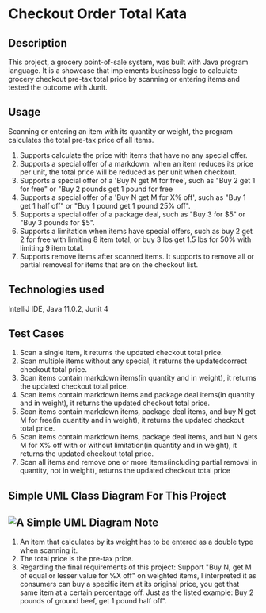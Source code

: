 Checkout Order Total Kata
======
Description 
-------------------------------
This project, a grocery point-of-sale system, was built with Java program language. It is a showcase that implements business logic to calculate grocery checkout pre-tax total price by scanning or entering items and tested the outcome with Junit.

Usage
-------------
Scanning or entering an item with its quantity or weight, the program calculates the total pre-tax price of all items.
 
1. Supports calculate the price with items that have no any special offer. 
2. Supports a special offer of a markdown: when an item reduces its price per unit, the total price will be reduced as per unit when checkout.
3. Supports a special offer of a 'Buy N get M for free', such as "Buy 2 get 1 for free" or "Buy 2 pounds get 1 pound for free
4. Supports a special offer of a 'Buy N get M for X% off', such as "Buy 1 get 1 half off" or "Buy 1 pound get 1 pound 25% off".
5. Supports a special offer of a package deal, such as "Buy 3 for $5" or "Buy 3 pounds for $5".
6. Supports a limitation when items have special offers, such as buy 2 get 2 for free with limiting 8 item total, or buy 3 lbs get 1.5 lbs for 50% with limiting 9 item total.
7. Supports remove items after scanned items. It supports to remove all or partial removeal for items that are on the checkout list.

Technologies used
--
IntelliJ IDE, 
Java 11.0.2, 
Junit 4

Test Cases
--
1. Scan a single item, it returns the updated checkout total price.
2. Scan multiple items without any special, it returns the updatedcorrect checkout total price.
3. Scan items contain markdown items(in quantity and in weight), it returns the updated checkout total price.
4. Scan items contain markdown items and package deal items(in quantity and in weight), it returns the updated checkout total price.
5. Scan items contain markdown items, package deal items, and buy N get M for free(in quantity and in weight), it returns the updated checkout total price.
6. Scan items contain markdown items, package deal items, and but N gets M for X% off with or without limitation(in quantity and in weight), it returns the updated checkout total price.
7. Scan all items and remove one or more items(including partial removal in quantity, not in weight), returns the updated checkout total price
 
Simple UML Class Diagram For This Project
---
![A Simple UML Diagram](https://user-images.githubusercontent.com/43623996/69649079-77116e00-103a-11ea-95db-01d6a1c80a6c.png)
Note
---
1. An item that calculates by its weight has to be entered as a double type when scanning it.
2. The total price is the pre-tax price.
3. Regarding the final requirements of this project: Support "Buy N, get M of equal or lesser value for %X off" on weighted items, I interpreted it as consumers can buy a specific item at its original price, you get that same item at a certain percentage off. Just as the listed example: Buy 2 pounds of ground beef, get 1 pound half off".  

